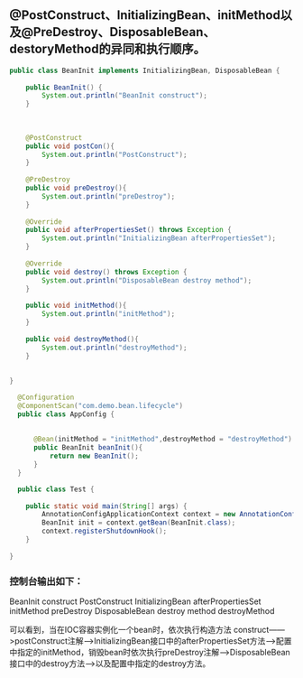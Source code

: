 ## @PostConstruct、InitializingBean、initMethod以及@PreDestroy、DisposableBean、destoryMethod的异同和执行顺序。
```java
public class BeanInit implements InitializingBean, DisposableBean {
​
    public BeanInit() {
        System.out.println("BeanInit construct");
    }
​
​
​
    @PostConstruct
    public void postCon(){
        System.out.println("PostConstruct");
    }
​
    @PreDestroy
    public void preDestroy(){
        System.out.println("preDestroy");
    }
​
    @Override
    public void afterPropertiesSet() throws Exception {
        System.out.println("InitializingBean afterPropertiesSet");
    }
​
    @Override
    public void destroy() throws Exception {
        System.out.println("DisposableBean destroy method");
    }
​
    public void initMethod(){
        System.out.println("initMethod");
    }
​
    public void destroyMethod(){
        System.out.println("destroyMethod");
    }
​
​
}

```

```java
  @Configuration
  @ComponentScan("com.demo.bean.lifecycle")
  public class AppConfig {
  ​
  ​
      @Bean(initMethod = "initMethod",destroyMethod = "destroyMethod")
      public BeanInit beanInit(){
          return new BeanInit();
      }
  }
```
```java
  public class Test {
    
    public static void main(String[] args) {
        AnnotationConfigApplicationContext context = new AnnotationConfigApplicationContext(AppConfig.class);
        BeanInit init = context.getBean(BeanInit.class);
        context.registerShutdownHook();
    }
    
}

```

### 控制台输出如下：
BeanInit construct
PostConstruct
InitializingBean afterPropertiesSet
initMethod
preDestroy
DisposableBean destroy method
destroyMethod

可以看到，当在IOC容器实例化一个bean时，依次执行构造方法 construct——>postConstruct注解——>InitializingBean接口中的afterPropertiesSet方法——>配置中指定的initMethod，销毁bean时依次执行preDestroy注解——>DisposableBean接口中的destroy方法——>以及配置中指定的destroy方法。


